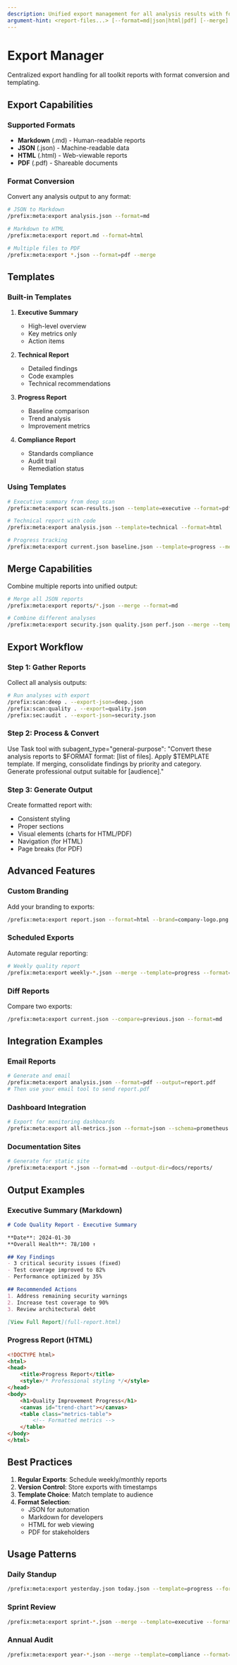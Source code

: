 ```yaml
---
description: Unified export management for all analysis results with format conversion
argument-hint: <report-files...> [--format=md|json|html|pdf] [--merge] [--template=name]
---
```


# Export Manager

Centralized export handling for all toolkit reports with format conversion and templating.

## Export Capabilities

### Supported Formats
- **Markdown** (.md) - Human-readable reports
- **JSON** (.json) - Machine-readable data
- **HTML** (.html) - Web-viewable reports
- **PDF** (.pdf) - Shareable documents

### Format Conversion

Convert any analysis output to any format:

```bash
# JSON to Markdown
/prefix:meta:export analysis.json --format=md

# Markdown to HTML
/prefix:meta:export report.md --format=html

# Multiple files to PDF
/prefix:meta:export *.json --format=pdf --merge
```

## Templates

### Built-in Templates

1. **Executive Summary**
   - High-level overview
   - Key metrics only
   - Action items
   
2. **Technical Report**
   - Detailed findings
   - Code examples
   - Technical recommendations

3. **Progress Report**
   - Baseline comparison
   - Trend analysis
   - Improvement metrics

4. **Compliance Report**
   - Standards compliance
   - Audit trail
   - Remediation status

### Using Templates

```bash
# Executive summary from deep scan
/prefix:meta:export scan-results.json --template=executive --format=pdf

# Technical report with code
/prefix:meta:export analysis.json --template=technical --format=html

# Progress tracking
/prefix:meta:export current.json baseline.json --template=progress --merge
```

## Merge Capabilities

Combine multiple reports into unified output:

```bash
# Merge all JSON reports
/prefix:meta:export reports/*.json --merge --format=md

# Combine different analyses
/prefix:meta:export security.json quality.json perf.json --merge --template=executive
```

## Export Workflow

### Step 1: Gather Reports

Collect all analysis outputs:
```bash
# Run analyses with export
/prefix:scan:deep . --export-json=deep.json
/prefix:scan:quality . --export=quality.json
/prefix:sec:audit . --export-json=security.json
```

### Step 2: Process & Convert

Use Task tool with subagent_type="general-purpose":
"Convert these analysis reports to $FORMAT format: [list of files]. Apply $TEMPLATE template. If merging, consolidate findings by priority and category. Generate professional output suitable for [audience]."

### Step 3: Generate Output

Create formatted report with:
- Consistent styling
- Proper sections
- Visual elements (charts for HTML/PDF)
- Navigation (for HTML)
- Page breaks (for PDF)

## Advanced Features

### Custom Branding

Add your branding to exports:
```bash
/prefix:meta:export report.json --format=html --brand=company-logo.png
```

### Scheduled Exports

Automate regular reporting:
```bash
# Weekly quality report
/prefix:meta:export weekly-*.json --merge --template=progress --format=pdf --output=week-{date}.pdf
```

### Diff Reports

Compare two exports:
```bash
/prefix:meta:export current.json --compare=previous.json --format=md
```

## Integration Examples

### Email Reports

```bash
# Generate and email
/prefix:meta:export analysis.json --format=pdf --output=report.pdf
# Then use your email tool to send report.pdf
```

### Dashboard Integration

```bash
# Export for monitoring dashboards
/prefix:meta:export all-metrics.json --format=json --schema=prometheus
```

### Documentation Sites

```bash
# Generate for static site
/prefix:meta:export *.json --format=md --output-dir=docs/reports/
```

## Output Examples

### Executive Summary (Markdown)
```markdown
# Code Quality Report - Executive Summary

**Date**: 2024-01-30
**Overall Health**: 78/100 ↑

## Key Findings
- 3 critical security issues (fixed)
- Test coverage improved to 82%
- Performance optimized by 35%

## Recommended Actions
1. Address remaining security warnings
2. Increase test coverage to 90%
3. Review architectural debt

[View Full Report](full-report.html)
```

### Progress Report (HTML)
```html
<!DOCTYPE html>
<html>
<head>
    <title>Progress Report</title>
    <style>/* Professional styling */</style>
</head>
<body>
    <h1>Quality Improvement Progress</h1>
    <canvas id="trend-chart"></canvas>
    <table class="metrics-table">
        <!-- Formatted metrics -->
    </table>
</body>
</html>
```

## Best Practices

1. **Regular Exports**: Schedule weekly/monthly reports
2. **Version Control**: Store exports with timestamps
3. **Template Choice**: Match template to audience
4. **Format Selection**:
   - JSON for automation
   - Markdown for developers  
   - HTML for web viewing
   - PDF for stakeholders

## Usage Patterns

### Daily Standup
```bash
/prefix:meta:export yesterday.json today.json --template=progress --format=md
```

### Sprint Review
```bash
/prefix:meta:export sprint-*.json --merge --template=executive --format=pdf
```

### Annual Audit
```bash
/prefix:meta:export year-*.json --merge --template=compliance --format=pdf --output=audit-2024.pdf
```